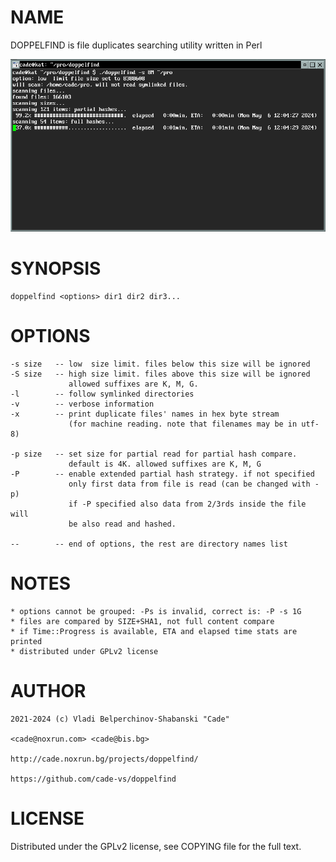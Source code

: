 # NAME

DOPPELFIND is file duplicates searching utility written in Perl

![doppelfind](doppelfind.png)

# SYNOPSIS

    doppelfind <options> dir1 dir2 dir3...

# OPTIONS 

    -s size   -- low  size limit. files below this size will be ignored
    -S size   -- high size limit. files above this size will be ignored
                 allowed suffixes are K, M, G.
    -l        -- follow symlinked directories
    -v        -- verbose information
    -x        -- print duplicate files' names in hex byte stream 
                 (for machine reading. note that filenames may be in utf-8)
                 
    -p size   -- set size for partial read for partial hash compare.
                 default is 4K. allowed suffixes are K, M, G
    -P        -- enable extended partial hash strategy. if not specified
                 only first data from file is read (can be changed with -p)
                 if -P specified also data from 2/3rds inside the file will
                 be also read and hashed.
    
    --        -- end of options, the rest are directory names list
    
# NOTES

    * options cannot be grouped: -Ps is invalid, correct is: -P -s 1G
    * files are compared by SIZE+SHA1, not full content compare
    * if Time::Progress is available, ETA and elapsed time stats are printed
    * distributed under GPLv2 license

# AUTHOR

    2021-2024 (c) Vladi Belperchinov-Shabanski "Cade" 

    <cade@noxrun.com> <cade@bis.bg>

    http://cade.noxrun.bg/projects/doppelfind/

    https://github.com/cade-vs/doppelfind

# LICENSE

Distributed under the GPLv2 license, see COPYING file for the full text.
